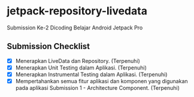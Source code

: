 # jetpack-repository-livedata
Submission Ke-2 Dicoding Belajar Android Jetpack Pro

## Submission Checklist
- [x] Menerapkan LiveData dan Repository. (Terpenuhi)
- [x] Menerapkan Unit Testing dalam Aplikasi. (Terpenuhi)
- [x] Menerapkan Instrumental Testing dalam Aplikasi. (Terpenuhi)
- [x] Mempertahankan semua fitur aplikasi dan komponen yang digunakan pada aplikasi Submission 1 - Architecture Component. (Terpenuhi)
